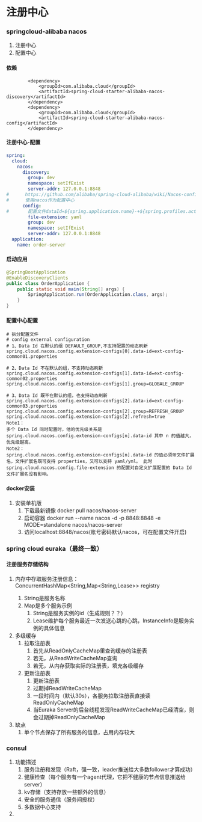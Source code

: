 # 注册中心

### springcloud-alibaba  nacos
1. 注册中心
2. 配置中心

#### 依赖
```text
        <dependency>
            <groupId>com.alibaba.cloud</groupId>
            <artifactId>spring-cloud-starter-alibaba-nacos-discovery</artifactId>
        </dependency>
        <dependency>
            <groupId>com.alibaba.cloud</groupId>
            <artifactId>spring-cloud-starter-alibaba-nacos-config</artifactId>
        </dependency>
```
#### 注册中心-配置
```yaml
spring:
  cloud:
    nacos:
      discovery:
        group: dev
        namespace: setIfExist
        server-addr: 127.0.0.1:8848
#      https://github.com/alibaba/spring-cloud-alibaba/wiki/Nacos-config
#      使用nacos作为配置中心
      config:
#       配置文件dataId=${spring.application.name}-+${spring.profiles.active}+${spring.cloud.nacos.config.file-extension}
        file-extension: yaml
        group: dev
        namespace: setIfExist
        server-addr: 127.0.0.1:8848
  application:
    name: order-server
```  
#### 启动应用
```java
@SpringBootApplication
@EnableDiscoveryClients
public class OrderApplication {
    public static void main(String[] args) {
        SpringApplication.run(OrderApplication.class, args);
    }
}
```
#### 配置中心配置
```text
# 拆分配置文件
# config external configuration
# 1、Data Id 在默认的组 DEFAULT_GROUP,不支持配置的动态刷新
spring.cloud.nacos.config.extension-configs[0].data-id=ext-config-common01.properties

# 2、Data Id 不在默认的组，不支持动态刷新
spring.cloud.nacos.config.extension-configs[1].data-id=ext-config-common02.properties
spring.cloud.nacos.config.extension-configs[1].group=GLOBALE_GROUP

# 3、Data Id 既不在默认的组，也支持动态刷新
spring.cloud.nacos.config.extension-configs[2].data-id=ext-config-common03.properties
spring.cloud.nacos.config.extension-configs[2].group=REFRESH_GROUP
spring.cloud.nacos.config.extension-configs[2].refresh=true
Note1：
多个 Data Id 同时配置时，他的优先级关系是 spring.cloud.nacos.config.extension-configs[n].data-id 其中 n 的值越大，优先级越高。
Note2：
spring.cloud.nacos.config.extension-configs[n].data-id 的值必须带文件扩展名，文件扩展名既可支持 properties，又可以支持 yaml/yml。 此时 spring.cloud.nacos.config.file-extension 的配置对自定义扩展配置的 Data Id 文件扩展名没有影响。

```

#### docker安装
1. 安装单机版
   1. 下载最新镜像 docker pull nacos/nacos-server
   2. 启动容器 docker run --name nacos -d -p 8848:8848 -e MODE=standalone nacos/nacos-server
   3. 访问localhost:8848/nacos(账号密码默认nacos，可在配置文件开启)

### spring cloud  euraka（最终一致）
#### 注册服务存储结构
1. 内存中存取服务注册信息：ConcurrentHashMap<String,Map<String,Lease<InstanceInfo>>> registry
   1. String是服务名称
   2. Map是多个服务示例
      1. String是服务实例的id（生成规则？？）
      2. Lease维护每个服务最近一次发送心跳的心跳，InstanceInfo是服务实例的具体信息
2. 多级缓存
   1. 拉取注册表
      1. 首先从ReadOnlyCacheMap里查询缓存的注册表
      2. 若无，从ReadWriteCacheMap查询
      3. 若无，从内存获取实际的注册表，填充各级缓存
   2. 更新注册表
      1. 更新注册表
      2. 过期掉ReadWriteCacheMap
      3. 一段时间内（默认30s），各服务拉取注册表直接读ReadOnlyCacheMap
      4. 当Euraka Server的后台线程发现ReadWriteCacheMap已经清空，则会过期掉ReadOnlyCacheMap
3. 缺点
   1. 单个节点保存了所有服务的信息，占用内存较大

### consul
1. 功能描述
   1. 服务注册和发现（Raft，强一致，leader推送给大多数follower才算成功）
   2. 健康检查（每个服务有一个agent代理，它把不健康的节点信息推送给server）
   3. kv存储（支持存放一些额外的信息）
   4. 安全的服务通信（服务间授权）
   5. 多数据中心支持
2. 

   